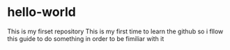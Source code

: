 # hello-world
This is my firset repository
This is my first time to learn the github so i fllow this  guide to do something in order to be fimiliar with it
